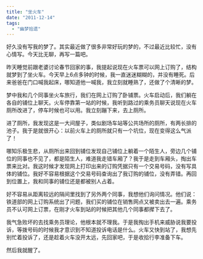 ```yaml
---
title: "坐火车"
date: "2011-12-14"
tags: 
  - "幽梦拾遗"
---
```


好久没有写我的梦了。其实最近做了很多非常好玩的梦的，不过最近比较忙，没有心情写。今天比无聊，再写一篇吧。

昨天睡觉前跟老婆讨论春节回家的事，我提起说现在火车票可以网上订购了，结构就梦到了坐火车。今天早上6点多钟的时候，我一直迷迷糊糊的，并没有睡死。后来爸爸在门口喊我起床，哪知道他一喊我，我立刻就睡熟了，还做了个清晰的梦。

梦中我和几个同事坐火车旅行，我们在网上订购了卧铺票。火车启动后，我们躺在各自的铺位上聊天。火车停靠第一站的时候，我听到路过的乘务员聊天说现在火车厕所改进了，停车时候也可以用。我立刻蹦下来，去上厕所。

进了厕所，我发现这是一大间屋子，类似剧场车站等公共场所的厕所，有两长排的池子。我于是就很开心：以前火车上的厕所就只有一个坑位，现在变得这么气派了！

哪知乐极生悲，从厕所出来回到铺位发现自己铺位上躺着一个陌生人，旁边几个铺位的同事也不见了，都是陌生人，难道我走错车厢了？我于是走到车厢头，掏出车票来比对。我这时候才发现网上打印出来的订购凭据只有一个交易号码，没有写具体的铺位。我好不容易根据这个交易号码查询出了我订购的铺位，没有弄错。再回到位置上，我和同事的铺位还是都被别人占着。

好不容易从距离较远的隔间里找到了另外两个同事，我想他们询问情况。他们说：铁道部的网上订购系统出了问题，我们买的铺位在销售网点又被卖出去一遍。乘务员不认可网上订票，在刚才火车到站的时候把其他几个同事都撵下去了。

我气急败坏的去找乘务员理论，他根本就不理我。于是我掏出手机来威胁说我要投诉，等拨号码的时候我才意识到不知道投诉电话是什么。火车又快到站了，我想先别忙着投诉了，还是趁着火车没开太远，先回家吧，于是收拾行李准备下车。

然后我就醒了。
